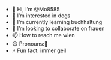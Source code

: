 - 👋 Hi, I’m @Mo8585
- 👀 I’m interested in dogs
- 🌱 I’m currently learning buchhaltung
- 💞️ I’m looking to collaborate on frauen
- 📫 How to reach me wien
- 😄 Pronouns:👾
- ⚡ Fun fact: immer geil

<!---
Mo8585/Mo8585 is a ✨ special ✨ repository because its `README.md` (this file) appears on your GitHub profile.
You can click the Preview link to take a look at your changes.
--->

